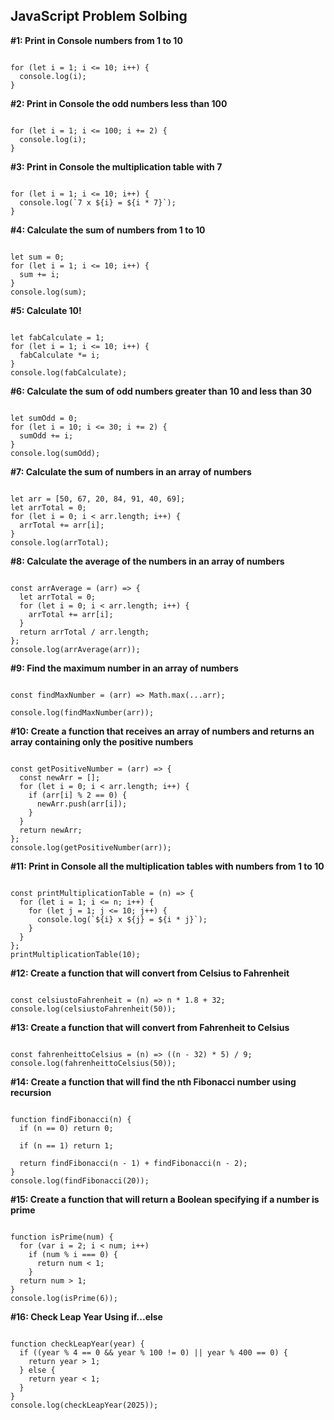 ## JavaScript Problem Solbing

**#1: Print in Console numbers from 1 to 10**

```

for (let i = 1; i <= 10; i++) {
  console.log(i);
}

```

**#2: Print in Console the odd numbers less than 100**

```

for (let i = 1; i <= 100; i += 2) {
  console.log(i);
}

```

**#3: Print in Console the multiplication table with 7**

```

for (let i = 1; i <= 10; i++) {
  console.log(`7 x ${i} = ${i * 7}`);
}

```

**#4: Calculate the sum of numbers from 1 to 10**

```

let sum = 0;
for (let i = 1; i <= 10; i++) {
  sum += i;
}
console.log(sum);

```

**#5: Calculate 10!**

```

let fabCalculate = 1;
for (let i = 1; i <= 10; i++) {
  fabCalculate *= i;
}
console.log(fabCalculate);

```

**#6: Calculate the sum of odd numbers greater than 10 and less than 30**

```

let sumOdd = 0;
for (let i = 10; i <= 30; i += 2) {
  sumOdd += i;
}
console.log(sumOdd);

```

**#7: Calculate the sum of numbers in an array of numbers**

```

let arr = [50, 67, 20, 84, 91, 40, 69];
let arrTotal = 0;
for (let i = 0; i < arr.length; i++) {
  arrTotal += arr[i];
}
console.log(arrTotal);

```

**#8: Calculate the average of the numbers in an array of numbers**

```

const arrAverage = (arr) => {
  let arrTotal = 0;
  for (let i = 0; i < arr.length; i++) {
    arrTotal += arr[i];
  }
  return arrTotal / arr.length;
};
console.log(arrAverage(arr));

```

**#9: Find the maximum number in an array of numbers**

```

const findMaxNumber = (arr) => Math.max(...arr);

console.log(findMaxNumber(arr));

```

**#10: Create a function that receives an array of numbers and returns an array containing only the positive numbers**

```

const getPositiveNumber = (arr) => {
  const newArr = [];
  for (let i = 0; i < arr.length; i++) {
    if (arr[i] % 2 == 0) {
      newArr.push(arr[i]);
    }
  }
  return newArr;
};
console.log(getPositiveNumber(arr));

```

**#11: Print in Console all the multiplication tables with numbers from 1 to 10**

```

const printMultiplicationTable = (n) => {
  for (let i = 1; i <= n; i++) {
    for (let j = 1; j <= 10; j++) {
      console.log(`${i} x ${j} = ${i * j}`);
    }
  }
};
printMultiplicationTable(10);

```

**#12: Create a function that will convert from Celsius to Fahrenheit**

```

const celsiustoFahrenheit = (n) => n * 1.8 + 32;
console.log(celsiustoFahrenheit(50));

```

**#13: Create a function that will convert from Fahrenheit to Celsius**

```

const fahrenheittoCelsius = (n) => ((n - 32) * 5) / 9;
console.log(fahrenheittoCelsius(50));

```

**#14: Create a function that will find the nth Fibonacci number using recursion**

```

function findFibonacci(n) {
  if (n == 0) return 0;

  if (n == 1) return 1;

  return findFibonacci(n - 1) + findFibonacci(n - 2);
}
console.log(findFibonacci(20));

```

**#15: Create a function that will return a Boolean specifying if a number is prime**

```

function isPrime(num) {
  for (var i = 2; i < num; i++)
    if (num % i === 0) {
      return num < 1;
    }
  return num > 1;
}
console.log(isPrime(6));

```

**#16: Check Leap Year Using if...else**

```

function checkLeapYear(year) {
  if ((year % 4 == 0 && year % 100 != 0) || year % 400 == 0) {
    return year > 1;
  } else {
    return year < 1;
  }
}
console.log(checkLeapYear(2025));

```

